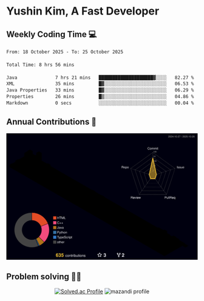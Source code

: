 # Yushin Kim, A Fast Developer

## Weekly Coding Time 💻

<!--START_SECTION:waka-->

```txt
From: 18 October 2025 - To: 25 October 2025

Total Time: 8 hrs 56 mins

Java              7 hrs 21 mins   ████████████████████▓░░░░   82.27 %
XML               35 mins         █▓░░░░░░░░░░░░░░░░░░░░░░░   06.53 %
Java Properties   33 mins         █▓░░░░░░░░░░░░░░░░░░░░░░░   06.29 %
Properties        26 mins         █▒░░░░░░░░░░░░░░░░░░░░░░░   04.86 %
Markdown          0 secs          ░░░░░░░░░░░░░░░░░░░░░░░░░   00.04 %
```

<!--END_SECTION:waka-->

## Annual Contributions 🏃

![](./profile-3d-contrib/profile-night-rainbow.svg)

## Problem solving 👨‍💻

<div align="center">

[![Solved.ac Profile](http://mazassumnida.wtf/api/v2/generate_badge?boj=kys010306)](https://solved.ac/kys010306)
![mazandi profile](http://mazandi.herokuapp.com/api?handle=kys010306&theme=dark)

</div>

